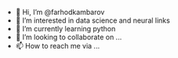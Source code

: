 - 👋 Hi, I’m @farhodkambarov
- 👀 I’m interested in data science and neural links
- 🌱 I’m currently learning python
- 💞️ I’m looking to collaborate on ... 
- 📫 How to reach me via ...

<!---
farhodkambarov/farhodkambarov is a ✨ special ✨ repository because its `README.md` (this file) appears on your GitHub profile.
You can click the Preview link to take a look at your changes.
--->
